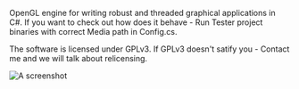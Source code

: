 OpenGL engine for writing robust and threaded graphical applications in C#.
If you want to check out how does it behave - Run Tester project binaries with correct Media path in Config.cs.

The software is licensed under GPLv3. If GPLv3 doesn't satify you - Contact me and we will talk about relicensing.

![A screenshot](http://i.imgur.com/7GILTTt.png "Screenshot")

